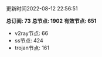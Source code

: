 更新时间2022-08-12 22:56:51

**总订阅: 73**
**总节点: 1902**
**有效节点: 651**
- v2ray节点: 66
- ss节点: 424
- trojan节点: 161
